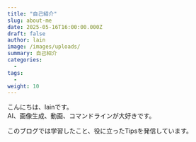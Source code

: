```yaml
---
title: "自己紹介"
slug: about-me
date: 2025-05-16T16:00:00.000Z
draft: false
author: lain
image: /images/uploads/
summary: 自己紹介
categories:
  - 
tags:
  - 
weight: 10
---
```


こんにちは、lainです。  
AI、画像生成、動画、コマンドラインが大好きです。

このブログでは学習したこと、役に立ったTipsを発信しています。